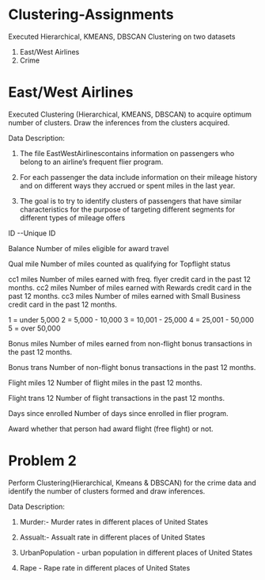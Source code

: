 # Clustering-Assignments 

Executed Hierarchical, KMEANS, DBSCAN Clustering on two datasets

1. East/West Airlines
2. Crime


# East/West Airlines

Executed Clustering (Hierarchical, KMEANS, DBSCAN) to acquire optimum number of clusters. Draw the inferences from the clusters acquired.

Data Description:

1. The file EastWestAirlinescontains information on passengers who belong to an airline’s frequent flier program.

2. For each passenger the data include information on their mileage history and on different ways they accrued or spent miles in the last year.

3. The goal is to try to identify clusters of passengers that have similar characteristics for the purpose of targeting different segments for different types of mileage offers

ID --Unique ID

Balance Number of miles eligible for award travel

Qual mile Number of miles counted as qualifying for Topflight status

cc1 miles  Number of miles earned with freq.
flyer credit card in the past 12 months.
cc2 miles  Number of miles earned with Rewards credit card in the past 12 months.
cc3 miles Number of miles earned with Small Business credit card in the past 12 months.

1 = under 5,000 2 = 5,000 - 10,000 3 = 10,001 - 25,000 4 = 25,001 - 50,000 5 = over 50,000

Bonus miles Number of miles earned from non-flight bonus transactions in the past 12 months.

Bonus trans Number of non-flight bonus transactions in the past 12 months.

Flight miles 12 Number of flight miles in the past 12 months.

Flight trans 12 Number of flight transactions in the past 12 months.

Days since enrolled Number of days since enrolled in flier program.

Award whether that person had award flight (free flight) or not.

# Problem 2

Perform Clustering(Hierarchical, Kmeans & DBSCAN) for the crime data and identify the number of clusters formed and draw inferences.

Data Description:

1. Murder:- Murder rates in different places of United States

2. Assualt:- Assualt rate in different places of United States

3. UrbanPopulation - urban population in different places of United States

4. Rape - Rape rate in different places of United States
